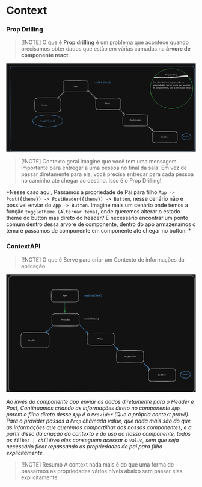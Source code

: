 # Context

### Prop Drilling

> [!NOTE] O que é
> **Prop drilling** é um problema que acontece quando precisamos obter dados que estão em várias camadas na **árvore de componente react**. 

![Prop Drilling](../images/propdrilling.png)

> [!NOTE] Contexto geral
> Imagine que você tem uma mensagem importante para entregar a uma pessoa no final da sala. Em vez de passar diretamente para ela, você precisa entregar para cada pessoa no caminho até chegar ao destino. Isso é o Prop Drilling!

*Nesse caso aqui, Passamos a propriedade de Pai para filho `App -> Post({theme}) -> PostHeader({theme}) -> Button`, nesse cenário não e possível enviar do `App -> Button`. Imagine mais um cenário onde temos a função `toggleTheme (Alternar tema)`, onde queremos alterar o estado theme do button mas direto do header? E necessário encontrar um ponto comum dentro dessa arvore de componente, dentro do app armazenamos o tema e passamos de componente em componente ate chegar no button. *

### ContextAPI

> [!NOTE] O que é
> Serve para criar um Contexto de informações da aplicação.

![Context API](../images/contextAPI.png)

*Ao invés do componente app enviar os dados diretamente para o Header e Post, Continuamos criando as informações direto no componente `App`, porem o filho direto desse `App` é o `Provider` (Que a própria context provê). Para o provider passos a `Prop` chamada value, que nada mais são do que as informações que queremos compartilhar dos nossos componentes, e a partir disso da criação do contexto e do uso do nosso componente, todos os `filhos | children` eles conseguem acessar o `Value`, sem que seja necessário ficar repassando as propriedades de pai para filho explicitamente.*

> [!NOTE] Resumo
> A context nada mais é do que uma forma de passarmos as propriedades vários níveis abaixo sem passar elas explicitamente